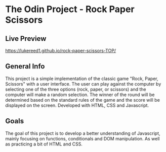 # The Odin Project - Rock Paper Scissors

## Live Preview

https://lukereed1.github.io/rock-paper-scissors-TOP/

## General Info

This project is a simple implementation of the classic game "Rock, Paper, Scissors" with a user interface. The user can play against the computer by selecting one of the three options (rock, paper, or scissors) and the computer will make a random selection. The winner of the round will be determined based on the standard rules of the game and the score will be displayed on the screen. Developed with HTML, CSS and Javascript.

## Goals

The goal of this project is to develop a better understanding of Javascript, mainly focusing on functions, conditionals and DOM manipulation. As well as practicing a bit of HTML and CSS.
